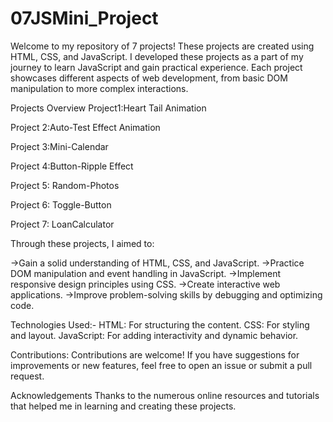 # 07JSMini_Project
Welcome to my repository of 7 projects! These projects are created using HTML, CSS, and JavaScript. I developed these projects as a part of my journey to learn JavaScript and gain practical experience. Each project showcases different aspects of web development, from basic DOM manipulation to more complex interactions.

Projects Overview
Project1:Heart Tail Animation

Project 2:Auto-Test Effect Animation

Project 3:Mini-Calendar

Project 4:Button-Ripple Effect

Project 5: Random-Photos

Project 6: Toggle-Button

Project 7: LoanCalculator

Through these projects, I aimed to:

->Gain a solid understanding of HTML, CSS, and JavaScript.
->Practice DOM manipulation and event handling in JavaScript.
->Implement responsive design principles using CSS.
->Create interactive web applications.
->Improve problem-solving skills by debugging and optimizing code.

Technologies Used:-
HTML: For structuring the content.
CSS: For styling and layout.
JavaScript: For adding interactivity and dynamic behavior.

Contributions:
Contributions are welcome! If you have suggestions for improvements or new features, feel free to open an issue or submit a pull request.

Acknowledgements
Thanks to the numerous online resources and tutorials that helped me in learning and creating these projects.
